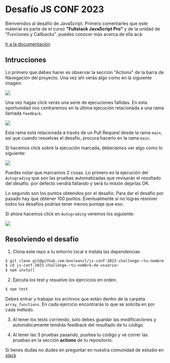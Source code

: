 # Desafío JS CONF 2023

Bienvenidos al desafío de JavaScript.
Primero comentarles que este material es parte de el curso **"Fullstack JavaScript Pro"** y de la unidad de "Funciones y Callbacks".
puedes conocer más acerca de ella acá:

[Ir a la documentación](https://booleancl.github.io/javascript-fullstack/docs/01-fundamentos/05-funciones.html#callbacks)


## Intrucciones

Lo primero que debes hacer es observar la sección "Actions" de la barra de Navegación del proyecto.
Una vez ahí verás algo como en la siguiente imagen:

![](https://res.cloudinary.com/boolean-spa/image/upload/v1675346289/js-conf-2023/repository-homepage_s2esyj.png)

Una vez hagas click verás una serie de ejecuciones fallidas. 
En esta oportunidad  nos centraremos en la última ejecución relacionada a una rama llamada `feedback`.

![](https://res.cloudinary.com/boolean-spa/image/upload/v1675346923/js-conf-2023/actions-classroom-feedback_mzj7hz.png)


Esta rama está relacionada a través de un Pull Request desde la rama `main`, así que cuando resuelvas el desafío, procura hacerlo en la rama `main`.

Si hacemos click sobre la ejecución marcada, deberíamos ver algo como lo siguiente:

![](https://res.cloudinary.com/boolean-spa/image/upload/v1675346923/js-conf-2023/autograding-job_egq7qa.png)

Puedes notar que marcamos 2 cosas.
Lo primero es la ejecución del `Autograding` que son las pruebas automatizadas que revisarán el resultado del desafío.
por defecto vendrá fallando y será tu misión dejarlas OK.

Lo segundo son los puntos obtenidos por el desafío. Para dar el desafío por pasado hay que obtener 100 puntos.
Eventualmente si no logras resolver todos los desafíos podrías tener menos puntaje que eso.

Si ahora hacemos click en `Autograding` veremos los siguiente:

![](https://res.cloudinary.com/boolean-spa/image/upload/v1675346923/js-conf-2023/autograding-output_mi5bgx.png)

## Resolviendo el desafío

1. Clona este repo a tu entorno local e instala las dependencias
```bash
$ git clone git@github.com:booleancl/js-conf-2023-challenge-<tu-nombre-de-usuario>.git
$ cd js-conf-2023-challenge-<tu-nombre-de-usuario>
$ npm install
```
2. Ejecuta los test y resuelve los ejercicios en orden.

```bash
$ npm test
```

Debes entrar y trabajar los archivos que están dentro de la carpeta `array_functions`. En cada ejercicio encontrarás lo que se solicita en por cada método.


3. Al tener los tests corriendo, solo debes guardar las modificaciones y automáticamente tendrás feedback del resultado de tu código.


4. Al tener las 3 pruebas pasando, pushea tu código y ve correr las pruebas en la sección **actions** de tu repositorio.

Si tienes dudas no dudes en preguntar en nuestra comunidad de estudio en [slack](https://join.slack.com/t/booleancl/shared_invite/zt-c3etoeaa-BFD0UKcDtDZLZ1CqhTzsCw)

